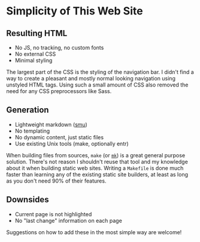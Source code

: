 # Simplicity of This Web Site

## Resulting HTML

* No JS, no tracking, no custom fonts
* No external CSS
* Minimal styling

The largest part of the CSS is the styling of the navigation bar. I didn't find a way to create a pleasant and mostly normal looking navigation using unstyled HTML tags. Using such a small amount of CSS also removed the need for any CSS preprocessors like Sass. 

## Generation

* Lightweight markdown ([smu](https://github.com/karlb/smu))
* No templating
* No dynamic content, just static files
* Use existing Unix tools (make, optionally entr)

When building files from sources, `make` (or [`mk`](http://doc.cat-v.org/bell_labs/mk/)) is a great general purpose solution. There's not reason I shouldn't reuse that tool and my knowledge about it when building static web sites. Writing a `Makefile` is done much faster than learning any of the existing static site builders, at least as long as you don't need 90% of their features.

## Downsides

* Current page is not highlighted
* No "last change" information on each page

Suggestions on how to add these in the most simple way are welcome!
